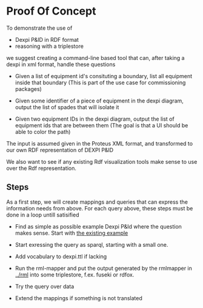 # Proof Of Concept

To demonstrate the use of 
* Dexpi P&ID in RDF format
* reasoning with a triplestore

we suggest creating a command-line based tool that can, after taking a dexpi in xml format, handle these questions

* Given a list of equipment id's consituting a boundary, list all equipment inside that boundary (This is part of the use case for commissioning packages)

* Given some identifier of a piece of equipment in the dexpi diagram, output the list of spades that will isolate it

* Given two equipment IDs in the dexpi diagram, output the list of equipment ids that are between them (The goal is that a UI should be able to color the path)


The input is assumed given in the Proteus XML format, and transformed to our own RDF representation of DEXPI P&ID

We also want to see if any existing Rdf visualization tools make sense to use over the Rdf representation. 

## Steps

As a first step, we will create mappings and queries that can express the information needs from above.
For each query above, these steps must be done in a loop untill satisified

* Find as simple as possible example Dexpi P&Id where the question makes sense. Start with [the existing example](../rml/README.md)

* Start exressing the query as sparql, starting with a small one. 

* Add vocabulary to dexpi.ttl if lacking

* Run the rml-mapper and put the output generated by the rmlmapper in [../rml](../rml) into some triplestore, f.ex. fuseki or rdfox.

* Try the query over data 

* Extend the mappings if something is not translated